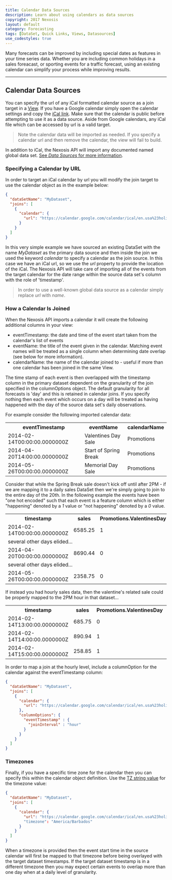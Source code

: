 ```yaml
---
title: Calendar Data Sources
description: Learn about using calendars as data sources
copyright: 2017 Nexosis 
layout: default
category: Forecasting
tags: [DataSet, Quick Links, Views, Datasources]
use_codestyles: true
---
```

Many forecasts can be improved by including special dates as features in your time series data. Whether you are including common holidays in a sales foreacast, or sporting events for a traffic forecast, using an existing calendar can simplify your process while improving results.  

-----
## Calendar Data Sources
You can specify the url of any iCal formatted calendar source as a join target in a [View](/guides/views). If you have a Google calendar simply open the calendar settings and copy the [iCal link](https://support.google.com/calendar/answer/37083#link). Make sure that the calendar is public before attempting to use it as a data source.  Aside from Google calendars, any iCal file which can be accessed by url is a valid target.

> Note the calendar data will be imported as needed. If you specify a calendar url and then remove the calendar, the view will fail to build. 

In addition to iCal, the Nexosis API will import any documented named global data set. [See *Data Sources* for more information](/guides/datasources).  

### Specifying a Calendar by URL
In order to target an iCal calendar by url you will modify the join target to use the calendar object as in the example below:

``` json
{
  "dataSetName": "MyDataset",
  "joins": [
    {
      "calendar": {
        "url": "https://calendar.google.com/calendar/ical/en.usa%23holiday%40group.v.calendar.google.com/public/basic.ics"
      }
    }
  ]
}
```
In this very simple example we have sourced an existing DataSet with the name *MyDataset* as the primary data source and then inside the join we used the keyword *calendar* to specify a calendar as the join source. In this case we have an iCal url, so we use the *url* property to provide the location of the iCal. The Nexosis API will take care of importing all of the events from the target calendar for the date range within the source data set's column with the role of 'timestamp'.

> In order to use a well-known global data source as a calendar simply replace *url* with *name*. 

### How a Calendar Is Joined
When the Nexosis API imports a calendar it will create the following additional columns in your view:

- eventTimestamp: the date and time of the event start taken from the calendar's list of events
- eventName: the title of the event given in the calendar. Matching event names will be treated as a single column when determining date overlap (see below for more information).
- calendarName: the name of the calendar joined to - useful if more than one calendar has been joined in the same View.

The time stamp of each event is then overlapped with the timestamp column in the primary dataset dependent on the granularity of the join specified in the columnOptions object. The default granularity for all forecasts is 'day' and this is retained in calendar joins. If you specify nothing then each event which occurs on a day will be treated as having happened with the day of the source data set's daily observations.  

For example consider the following imported calendar data:

<table class="table table-bordered mb20">
<th>
eventTimestamp
</th>
<th>
eventName
</th>
<th>
calendarName
</th>
<tr class="bg-faded">
<td>
2014-02-14T00:00:00.0000000Z
</td>
<td>
Valentines Day Sale
</td>
<td>
Promotions
</td>
</tr>
<tr>
<td>
2014-04-20T14:00:00.0000000Z
</td>
<td>
Start of Spring Break
</td>
<td>
Promotions
</td>
</tr>
<tr class="bg-faded">
<td>
2014-05-26T00:00:00.0000000Z
</td>
<td>
Memorial Day Sale
</td>
<td>
Promotions
</td>
</tr>
</table>

Consider that while the Spring Break sale doesn't kick off until after 2PM - if we are mapping it to a daily sales DataSet then we're simply going to join to the entire day of the 20th. In the following example the events have been "one hot encoded" such that each event is a feature column which is either "happening" denoted by a *1* value or "not happening" denoted by a *0* value.

<table class="table table-bordered mb20">
<th>
timestamp
</th>
<th>
sales
</th>
<th>
Promotions.ValentinesDay
</th>
<th>
Promotions.StartofSpringBreak
</th>
<th>
Promotions.MemorialDaySale
</th>
<tr class="bg-faded">
<td>
2014-02-14T00:00:00.0000000Z
</td>
<td>
6585.25
</td>
<td>
1
</td>
<td>
0
</td>
<td>
0
</td>
<tr>
<td colspan="5">
several other days elided...
</td>
</tr>
</tr>
<tr>
<td>
2014-04-20T00:00:00.0000000Z
</td>
<td>
8690.44
</td>
<td>
0
</td>
<td>
1
</td>
<td>
0
</td>
</tr>
<tr>
<td colspan="5">
several other days elided...
</td>
</tr>
<tr class="bg-faded">
<td>
2014-05-26T00:00:00.0000000Z
</td>
<td>
2358.75
</td>
<td>
0
</td>
<td>
0
</td>
<td>
1
</td>
</tr>
</table>

If instead you had hourly sales data, then the valentine's related sale could be properly mapped to the 2PM hour in that dataset...

<table class="table table-bordered mb20">
<th>
timestamp
</th>
<th>
sales
</th>
<th>
Promotions.ValentinesDay
</th>
<th>
Promotions.StartofSpringBreak
</th>
<th>
Promotions.MemorialDaySale
</th>
<tr class="bg-faded">
<td>
2014-02-14T13:00:00.0000000Z
</td>
<td>
685.75
</td>
<td>
0
</td>
<td>
0
</td>
<td>
0
</td>
</tr>
<tr>
<td>
2014-02-14T14:00:00.0000000Z
</td>
<td>
890.94
</td>
<td>
1
</td>
<td>
0
</td>
<td>
0
</td>
</tr>
<tr class="bg-faded">
<td>
2014-02-14T15:00:00.0000000Z
</td>
<td>
258.85
</td>
<td>
1
</td>
<td>
0
</td>
<td>
0
</td>
</tr>
</table>
In order to map a join at the hourly level, include a columnOption for the calendar against the eventTimestamp column:

``` json
{
  "dataSetName": "MyDataset",
  "joins": [
    {
      "calendar": {
        "url": "https://calendar.google.com/calendar/ical/en.usa%23holiday%40group.v.calendar.google.com/public/basic.ics"
      },
      "columnOptions": {
        "eventTimestamp" : {
          "joinInterval" : "hour"
        }
      }
    }
  ]
}
```

### Timezones
Finally, if you have a specific time zone for the calendar then you can specify this within the calendar object definition. Use the [TZ string value](https://en.wikipedia.org/wiki/List_of_tz_database_time_zones) for the timezone value:

``` json
{
  "dataSetName": "MyDataset",
  "joins": [
    {
      "calendar": {
        "url": "https://calendar.google.com/calendar/ical/en.usa%23holiday%40group.v.calendar.google.com/public/basic.ics"
        "timezone": "America/Barbados"
      }
    }
  ]
}
``` 
When a timezone is provided then the event start time in the source calendar will first be mapped to that timezone before being overlayed with the target dataset timestamps. If the target dataset timestamp is in a different timezone then you may expect certain events to overlap more than one day when at a daily level of granularity.